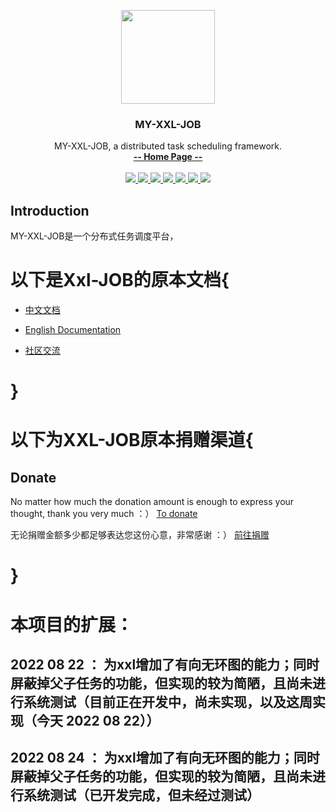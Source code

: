 <p align="center" >
    <img src="https://www.xuxueli.com/doc/static/xxl-job/images/xxl-logo.jpg" width="150">
    <h3 align="center">MY-XXL-JOB</h3>
    <p align="center">
        MY-XXL-JOB, a distributed task scheduling framework.
        <br>
        <a href="https://www.xuxueli.com/xxl-job/"><strong>-- Home Page --</strong></a>
        <br>
        <br>
        <a href="https://github.com/xuxueli/xxl-job/actions">
            <img src="https://github.com/xuxueli/xxl-job/workflows/Java%20CI/badge.svg" >
        </a>
        <a href="https://maven-badges.herokuapp.com/maven-central/com.xuxueli/xxl-job/">
            <img src="https://maven-badges.herokuapp.com/maven-central/com.xuxueli/xxl-job/badge.svg" >
        </a>
        <a href="https://github.com/xuxueli/xxl-job/releases">
         <img src="https://img.shields.io/github/release/xuxueli/xxl-job.svg" >
        </a>
        <a href="https://github.com/xuxueli/xxl-job/">
            <img src="https://img.shields.io/github/stars/xuxueli/xxl-job" >
        </a>
        <a href="https://hub.docker.com/r/xuxueli/xxl-job-admin/">
            <img src="https://img.shields.io/docker/pulls/xuxueli/xxl-job-admin" >
        </a>
        <a href="http://www.gnu.org/licenses/gpl-3.0.html">
         <img src="https://img.shields.io/badge/license-GPLv3-blue.svg" >
        </a>
        <a href="https://www.xuxueli.com/page/donate.html">
           <img src="https://img.shields.io/badge/%24-donate-ff69b4.svg?style=flat" >
        </a>
    </p>
</p>


## Introduction

MY-XXL-JOB是一个分布式任务调度平台，

# 以下是Xxl-JOB的原本文档{


- [中文文档](https://www.xuxueli.com/xxl-job/)
- [English Documentation](https://www.xuxueli.com/xxl-job/en/)


   
- [社区交流](https://www.xuxueli.com/page/community.html)

# }

# 以下为XXL-JOB原本捐赠渠道{
## Donate
No matter how much the donation amount is enough to express your thought, thank you very much ：）     [To donate](https://www.xuxueli.com/page/donate.html )

无论捐赠金额多少都足够表达您这份心意，非常感谢 ：）      [前往捐赠](https://www.xuxueli.com/page/donate.html )
# }

# 本项目的扩展：
## 2022 08 22 ： 为xxl增加了有向无环图的能力；同时屏蔽掉父子任务的功能，但实现的较为简陋，且尚未进行系统测试（目前正在开发中，尚未实现，以及这周实现（今天 2022 08 22））

## 2022 08 24 ： 为xxl增加了有向无环图的能力；同时屏蔽掉父子任务的功能，但实现的较为简陋，且尚未进行系统测试（已开发完成，但未经过测试）
